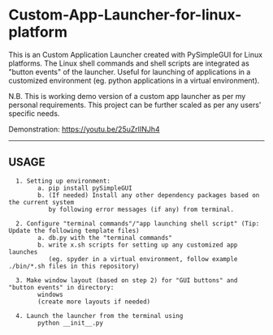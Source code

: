 # Custom-App-Launcher-for-linux-platform

This is an Custom Application Launcher created with PySimpleGUI for Linux platforms.
The Linux shell commands and shell scripts are integrated as "button events" of the launcher.
Useful for launching of applications in a customized environment (eg. python applications in a virtual environment).

N.B. This is working demo version of a custom app launcher as per my personal requirements. This project can be further scaled as per any users' specific needs.

Demonstration: https://youtu.be/25uZrlINJh4

--------

## USAGE

      1. Setting up environment: 
            a. pip install pySimpleGUI
            b. (If needed) Install any other dependency packages based on the current system
               by following error messages (if any) from terminal. 
            
      2. Configure "terminal commands"/"app launching shell script" (Tip: Update the following template files)
            a. db.py with the "terminal commands"
            b. write x.sh scripts for setting up any customized app launches 
               (eg. spyder in a virtual environment, follow example ./bin/*.sh files in this repository)
                        
      3. Make window layout (based on step 2) for "GUI buttons" and "button events" in directory: 
            windows 
            (create more layouts if needed)
      
      4. Launch the launcher from the terminal using
            python __init__.py
      



